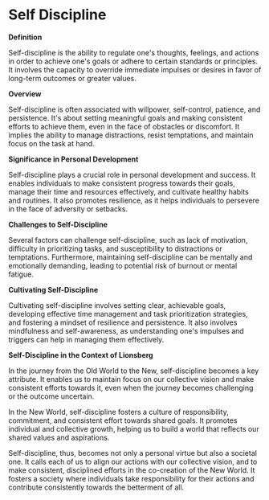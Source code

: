 # Self Discipline

**Definition**

Self-discipline is the ability to regulate one's thoughts, feelings, and actions in order to achieve one's goals or adhere to certain standards or principles. It involves the capacity to override immediate impulses or desires in favor of long-term outcomes or greater values.

**Overview**

Self-discipline is often associated with willpower, self-control, patience, and persistence. It's about setting meaningful goals and making consistent efforts to achieve them, even in the face of obstacles or discomfort. It implies the ability to manage distractions, resist temptations, and maintain focus on the task at hand.

**Significance in Personal Development**

Self-discipline plays a crucial role in personal development and success. It enables individuals to make consistent progress towards their goals, manage their time and resources effectively, and cultivate healthy habits and routines. It also promotes resilience, as it helps individuals to persevere in the face of adversity or setbacks.

**Challenges to Self-Discipline**

Several factors can challenge self-discipline, such as lack of motivation, difficulty in prioritizing tasks, and susceptibility to distractions or temptations. Furthermore, maintaining self-discipline can be mentally and emotionally demanding, leading to potential risk of burnout or mental fatigue.

**Cultivating Self-Discipline**

Cultivating self-discipline involves setting clear, achievable goals, developing effective time management and task prioritization strategies, and fostering a mindset of resilience and persistence. It also involves mindfulness and self-awareness, as understanding one's impulses and triggers can help in managing them effectively.

**Self-Discipline in the Context of Lionsberg**

In the journey from the Old World to the New, self-discipline becomes a key attribute. It enables us to maintain focus on our collective vision and make consistent efforts towards it, even when the journey becomes challenging or the outcome uncertain.

In the New World, self-discipline fosters a culture of responsibility, commitment, and consistent effort towards shared goals. It promotes individual and collective growth, helping us to build a world that reflects our shared values and aspirations.

Self-discipline, thus, becomes not only a personal virtue but also a societal one. It calls each of us to align our actions with our collective vision, and to make consistent, disciplined efforts in the co-creation of the New World. It fosters a society where individuals take responsibility for their actions and contribute consistently towards the betterment of all.